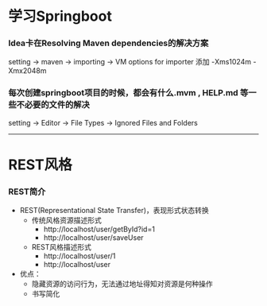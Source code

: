 # 学习Springboot
### Idea卡在Resolving Maven dependencies的解决方案
setting -> maven -> importing -> VM options for importer 添加 -Xms1024m -Xmx2048m

### 每次创建springboot项目的时候，都会有什么.mvm , HELP.md 等一些不必要的文件的解决
setting -> Editor ->  File Types -> Ignored Files and Folders

<hr>

# REST风格
### REST简介
- REST(Representational State Transfer)，表现形式状态转换
  - 传统风格资源描述形式
    - http://localhost/user/getById?id=1
    - http://localhost/user/saveUser
  - REST风格描述形式
    - http://localhost/user/1
    - http://localhost/user
- 优点：
  - 隐藏资源的访问行为，无法通过地址得知对资源是何种操作
  - 书写简化